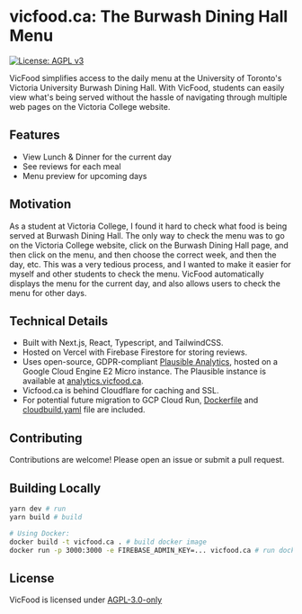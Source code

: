 # vicfood.ca: The Burwash Dining Hall Menu

[![License: AGPL v3](https://img.shields.io/badge/License-AGPL%20v3-blue.svg)](LICENSE)

VicFood simplifies access to the daily menu at the University of Toronto's Victoria University Burwash Dining Hall. With VicFood, students can easily view what's being served without the hassle of navigating through multiple web pages on the Victoria College website.

## Features

-   View Lunch & Dinner for the current day
-   See reviews for each meal
-   Menu preview for upcoming days

## Motivation

As a student at Victoria College, I found it hard to check what food is being served at Burwash Dining Hall. The only way to check the menu was to go on the Victoria College website, click on the Burwash Dining Hall page, and then click on the menu, and then choose the correct week, and then the day, etc. This was a very tedious process, and I wanted to make it easier for myself and other students to check the menu. VicFood automatically displays the menu for the current day, and also allows users to check the menu for other days.

## Technical Details

-   Built with Next.js, React, Typescript, and TailwindCSS.
-   Hosted on Vercel with Firebase Firestore for storing reviews.
-   Uses open-source, GDPR-compliant [Plausible Analytics](https://plausible.io), hosted on a Google Cloud Engine E2 Micro instance. The Plausible instance is available at [analytics.vicfood.ca](https://analytics.vicfood.ca).
-   Vicfood.ca is behind Cloudflare for caching and SSL.
-   For potential future migration to GCP Cloud Run, [Dockerfile](Dockerfile) and [cloudbuild.yaml](cloudbuild.yaml) file are included.

## Contributing

Contributions are welcome! Please open an issue or submit a pull request.

## Building Locally

```sh
yarn dev # run
yarn build # build

# Using Docker:
docker build -t vicfood.ca . # build docker image
docker run -p 3000:3000 -e FIREBASE_ADMIN_KEY=... vicfood.ca # run docker image
```

## License

VicFood is licensed under [AGPL-3.0-only](LICENSE)
